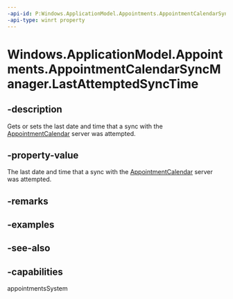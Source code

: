 ```yaml
---
-api-id: P:Windows.ApplicationModel.Appointments.AppointmentCalendarSyncManager.LastAttemptedSyncTime
-api-type: winrt property
---
```


<!-- Property syntax
public Windows.Foundation.DateTime LastAttemptedSyncTime { get;  set; }
-->

# Windows.ApplicationModel.Appointments.AppointmentCalendarSyncManager.LastAttemptedSyncTime

## -description
Gets or sets the last date and time that a sync with the [AppointmentCalendar](appointmentcalendar.md) server was attempted.

## -property-value
The last date and time that a sync with the [AppointmentCalendar](appointmentcalendar.md) server was attempted.

## -remarks

## -examples

## -see-also

## -capabilities
appointmentsSystem
